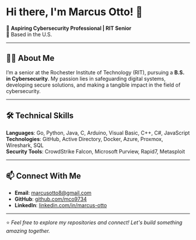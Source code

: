 # Hi there, I'm Marcus Otto! 👋

🎯 **Aspiring Cybersecurity Professional | RIT Senior**  
📍 Based in the U.S.

---

## 👨‍💻 About Me

I’m a senior at the Rochester Institute of Technology (RIT), pursuing a **B.S. in Cybersecurity**. My passion lies in safeguarding digital systems, developing secure solutions, and making a tangible impact in the field of cybersecurity.

---

## 🛠️ Technical Skills

**Languages**: Go, Python, Java, C, Arduino, Visual Basic, C++, C#, JavaScript  
**Technologies**: GitHub, Active Directory, Docker, Azure, Proxmox, Wireshark, SQL  
**Security Tools**: CrowdStrike Falcon, Microsoft Purview, Rapid7, Metasploit  

---

## 📫 Connect With Me

- **Email**: [marcusotto8@gmail.com](mailto:marcusotto8@gmail.com)  
- **GitHub**: [github.com/mco9734](https://github.com/mco9734)  
- **LinkedIn**: [linkedin.com/in/marcus-otto](https://linkedin.com/in/marcus-otto)

---

⭐️ *Feel free to explore my repositories and connect! Let's build something amazing together.*  
